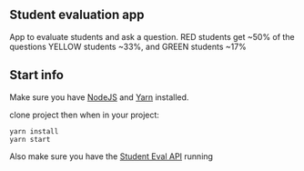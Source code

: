 ## Student evaluation app
App to evaluate students and ask a question. RED students get ~50% of the questions YELLOW students ~33%, and GREEN students ~17%

## Start info
Make sure you have [NodeJS](https://nodejs.org/en/) and [Yarn](https://yarnpkg.com/lang/en/) installed.

clone project then when in your project:
```
yarn install
yarn start
```
Also make sure you have the [Student Eval API](https://github.com/TristanKwant/Student-eval-api) running


